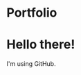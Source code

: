 # Portfolio
<!DOCTYPE html>
<html lang="en">
<head>
    <meta charset="UTF-8">
    <meta name="viewport" content="width=device-width, initial-scale=1.0">
    <title>GitHub Message</title>
</head>
<body>
    <h1>Hello there!</h1>
    <p>I'm using GitHub.</p>
</body>
</html>
